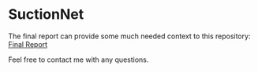 # SuctionNet

The final report can provide some much needed context to this repository: [Final Report](./final.pdf)

Feel free to contact me with any questions.
